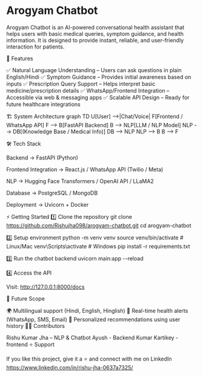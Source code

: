 <h1> Arogyam Chatbot </h1>

Arogyam Chatbot is an AI-powered conversational health assistant that helps users with basic medical queries, symptom guidance, and health information. 
It is designed to provide instant, reliable, and user-friendly interaction for patients.

🚀 Features

✅ Natural Language Understanding – Users can ask questions in plain English/Hindi
✅ Symptom Guidance – Provides initial awareness based on inputs
✅ Prescription Query Support – Helps interpret basic medicine/prescription details
✅ WhatsApp/Frontend Integration – Accessible via web & messaging apps
✅ Scalable API Design – Ready for future healthcare integrations

🏗️ System Architecture
graph TD
    U[User] -->|Chat/Voice| F[Frontend / WhatsApp API]
    F --> B[FastAPI Backend]
    B --> NLP[LLM / NLP Model]
    NLP --> DB[(Knowledge Base / Medical Info)]
    DB --> NLP
    NLP --> B
    B --> F

🛠️ Tech Stack

Backend → FastAPI (Python)

Frontend Integration → React.js / WhatsApp API (Twilio / Meta)

NLP → Hugging Face Transformers / OpenAI API / LLaMA2

Database → PostgreSQL / MongoDB

Deployment → Uvicorn + Docker

⚡ Getting Started
1️⃣ Clone the repository
git clone https://github.com/Rishujha098/arogyam-chatbot.git
cd arogyam-chatbot

2️⃣ Setup environment
python -m venv venv
source venv/bin/activate   # Linux/Mac
venv\Scripts\activate      # Windows
pip install -r requirements.txt

3️⃣ Run the chatbot backend
uvicorn main:app --reload

4️⃣ Access the API

Visit:
http://127.0.0.1:8000/docs

🔮 Future Scope

🌍 Multilingual support (Hindi, English, Hinglish)
🔔 Real-time health alerts (WhatsApp, SMS, Email)
🧠 Personalized recommendations using user history
👨‍💻 Contributors

Rishu Kumar Jha –  NLP & Chatbot
Ayush - Backend
Kumar Kartikey - frontend
⭐ Support

If you like this project, give it a ⭐ and connect with me on LinkedIn
https://www.linkedin.com/in/rishu-jha-0637a7325/
